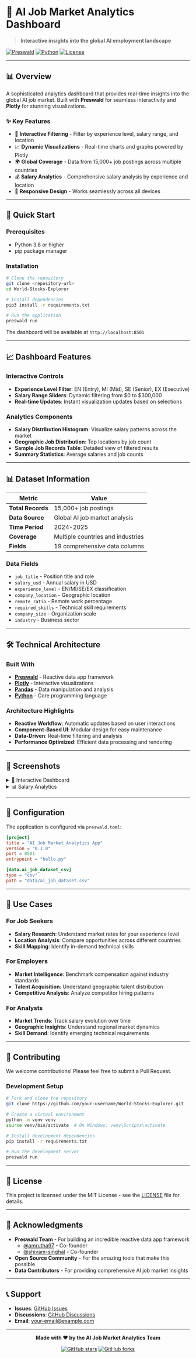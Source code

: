 # 🤖 AI Job Market Analytics Dashboard

> **Interactive insights into the global AI employment landscape**

[![Preswald](https://img.shields.io/badge/Built%20with-Preswald-00d4aa?style=for-the-badge&logo=data:image/svg+xml;base64,PHN2ZyB3aWR0aD0iMjQiIGhlaWdodD0iMjQiIHZpZXdCb3g9IjAgMCAyNCAyNCIgZmlsbD0ibm9uZSIgeG1sbnM9Imh2dG1sIj4KPHBhdGggZD0iTTEyIDJMMTMuMDkgOC4yNkwyMCA5TDEzLjA5IDkuNzRMMTIgMTZMMTAuOTEgOS43NEw0IDlMMTAuOTEgOC4yNkwxMiAyWiIgZmlsbD0iIzAwZDRhYSIvPgo8L3N2Zz4K)](https://github.com/StructuredLabs/preswald)
[![Python](https://img.shields.io/badge/Python-3.8+-blue?style=for-the-badge&logo=python)](https://python.org)
[![License](https://img.shields.io/badge/License-MIT-green?style=for-the-badge)](LICENSE)

---

## 📊 Overview

A sophisticated analytics dashboard that provides real-time insights into the global AI job market. Built with **Preswald** for seamless interactivity and **Plotly** for stunning visualizations.

### ✨ Key Features

- 🎯 **Interactive Filtering** - Filter by experience level, salary range, and location
- 📈 **Dynamic Visualizations** - Real-time charts and graphs powered by Plotly
- 🌍 **Global Coverage** - Data from 15,000+ job postings across multiple countries
- 💰 **Salary Analytics** - Comprehensive salary analysis by experience and location
- 📱 **Responsive Design** - Works seamlessly across all devices

---

## 🚀 Quick Start

### Prerequisites

- Python 3.8 or higher
- pip package manager

### Installation

```bash
# Clone the repository
git clone <repository-url>
cd World-Stocks-Explorer

# Install dependencies
pip3 install -r requirements.txt

# Run the application
preswald run
```

The dashboard will be available at `http://localhost:8501`

---

## 📈 Dashboard Features

### Interactive Controls
- **Experience Level Filter**: EN (Entry), MI (Mid), SE (Senior), EX (Executive)
- **Salary Range Sliders**: Dynamic filtering from $0 to $300,000
- **Real-time Updates**: Instant visualization updates based on selections

### Analytics Components
- **Salary Distribution Histogram**: Visualize salary patterns across the market
- **Geographic Job Distribution**: Top locations by job count
- **Sample Job Records Table**: Detailed view of filtered results
- **Summary Statistics**: Average salaries and job counts

---

## 📊 Dataset Information

| Metric | Value |
|--------|-------|
| **Total Records** | 15,000+ job postings |
| **Data Source** | Global AI job market analysis |
| **Time Period** | 2024-2025 |
| **Coverage** | Multiple countries and industries |
| **Fields** | 19 comprehensive data columns |

### Data Fields
- `job_title` - Position title and role
- `salary_usd` - Annual salary in USD
- `experience_level` - EN/MI/SE/EX classification
- `company_location` - Geographic location
- `remote_ratio` - Remote work percentage
- `required_skills` - Technical skill requirements
- `company_size` - Organization scale
- `industry` - Business sector

---

## 🛠️ Technical Architecture

### Built With
- **[Preswald](https://github.com/StructuredLabs/preswald)** - Reactive data app framework
- **[Plotly](https://plotly.com/python/)** - Interactive visualizations
- **[Pandas](https://pandas.pydata.org/)** - Data manipulation and analysis
- **[Python](https://python.org)** - Core programming language

### Architecture Highlights
- **Reactive Workflow**: Automatic updates based on user interactions
- **Component-Based UI**: Modular design for easy maintenance
- **Data-Driven**: Real-time filtering and analysis
- **Performance Optimized**: Efficient data processing and rendering

---

## 📱 Screenshots

<details>
<summary>🎯 Interactive Dashboard</summary>

![Dashboard Overview](images/dashboard.png)

</details>

<details>
<summary>📊 Salary Analytics</summary>

![Salary Analysis](images/salary-analysis.png)

</details>

---

## 🔧 Configuration

The application is configured via `preswald.toml`:

```toml
[project]
title = "AI Job Market Analytics App"
version = "0.1.0"
port = 8501
entrypoint = "hello.py"

[data.ai_job_dataset_csv]
type = "csv"
path = "data/ai_job_dataset.csv"
```

---

## 🎯 Use Cases

### For Job Seekers
- **Salary Research**: Understand market rates for your experience level
- **Location Analysis**: Compare opportunities across different countries
- **Skill Mapping**: Identify in-demand technical skills

### For Employers
- **Market Intelligence**: Benchmark compensation against industry standards
- **Talent Acquisition**: Understand geographic talent distribution
- **Competitive Analysis**: Analyze competitor hiring patterns

### For Analysts
- **Market Trends**: Track salary evolution over time
- **Geographic Insights**: Understand regional market dynamics
- **Skill Demand**: Identify emerging technical requirements

---

## 🤝 Contributing

We welcome contributions! Please feel free to submit a Pull Request.

### Development Setup

```bash
# Fork and clone the repository
git clone https://github.com/your-username/World-Stocks-Explorer.git

# Create a virtual environment
python -m venv venv
source venv/bin/activate  # On Windows: venv\Scripts\activate

# Install development dependencies
pip install -r requirements.txt

# Run the development server
preswald run
```

---

## 📄 License

This project is licensed under the MIT License - see the [LICENSE](LICENSE) file for details.

---

## 🙏 Acknowledgments

- **Preswald Team** - For building an incredible reactive data app framework
  - [@amrutha97](https://github.com/amrutha97) - Co-founder
  - [@shivam-singhal](https://github.com/shivam-singhal) - Co-founder
- **Open Source Community** - For the amazing tools that make this possible
- **Data Contributors** - For providing comprehensive AI job market insights

---

## 📞 Support

- **Issues**: [GitHub Issues](https://github.com/your-username/World-Stocks-Explorer/issues)
- **Discussions**: [GitHub Discussions](https://github.com/your-username/World-Stocks-Explorer/discussions)
- **Email**: your-email@example.com

---

<div align="center">

**Made with ❤️ by the AI Job Market Analytics Team**

[![GitHub stars](https://img.shields.io/github/stars/your-username/World-Stocks-Explorer?style=social)](https://github.com/your-username/World-Stocks-Explorer)
[![GitHub forks](https://img.shields.io/github/forks/your-username/World-Stocks-Explorer?style=social)](https://github.com/your-username/World-Stocks-Explorer)

</div>
